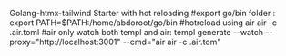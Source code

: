 Golang-htmx-tailwind Starter with hot reloading
#export go/bin folder : export PATH=$PATH:/home/abdoroot/go/bin
#hotreload using air air -c .air.toml #air only
watch both templ and air:
templ generate --watch --proxy="http://localhost:3001" --cmd="air air -c .air.tom"